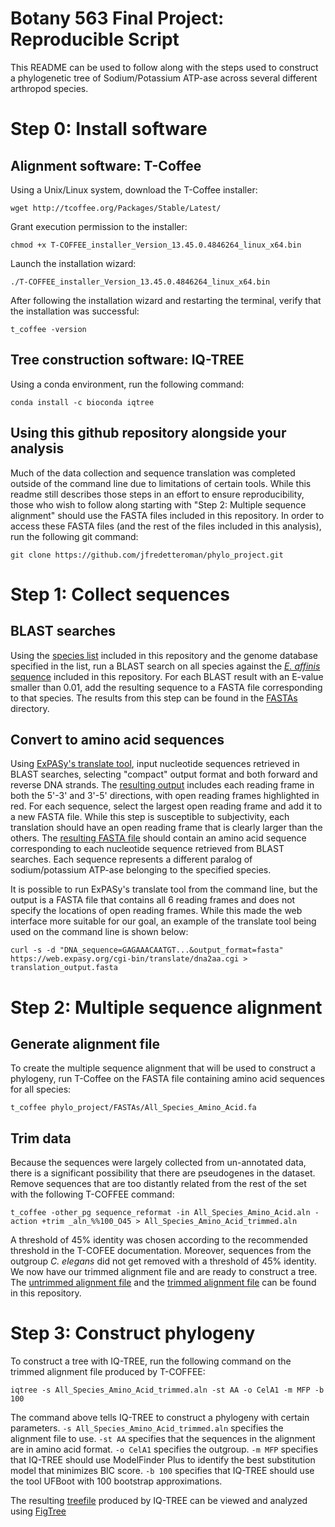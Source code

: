 # Botany 563 Final Project: Reproducible Script
This README can be used to follow along with the steps used to construct a phylogenetic tree of Sodium/Potassium ATP-ase across several different arthropod species. 

# Step 0: Install software

## Alignment software: T-Coffee

Using a Unix/Linux system, download the T-Coffee installer:

`wget http://tcoffee.org/Packages/Stable/Latest/ `

Grant execution permission to the installer:

`chmod +x T-COFFEE_installer_Version_13.45.0.4846264_linux_x64.bin`

Launch the installation wizard:

`./T-COFFEE_installer_Version_13.45.0.4846264_linux_x64.bin`

After following the installation wizard and restarting the terminal, verify that the installation was successful:

`t_coffee -version`

## Tree construction software: IQ-TREE

Using a conda environment, run the following command:

`conda install -c bioconda iqtree`

## Using this github repository alongside your analysis

Much of the data collection and sequence translation was completed outside of the command line due to limitations of certain tools. While this readme still describes those steps in an effort to ensure reproducibility, those who wish to follow along starting with "Step 2: Multiple sequence alignment" should use the FASTA files included in this repository. In order to access these FASTA files (and the rest of the files included in this analysis), run the following git command:

`git clone https://github.com/jfredetteroman/phylo_project.git`

# Step 1: Collect sequences

## BLAST searches

Using the [species list](https://github.com/jfredetteroman/phylo_project/blob/main/SpeciesList.md) included in this repository and the genome database specified in the list, run a BLAST search on all species against the [*E. affinis* sequence](https://github.com/jfredetteroman/phylo_project/blob/main/FASTAs/Eurytemora_affinis_BLAST_reference.fa) included in this repository. For each BLAST result with an E-value smaller than 0.01, add the resulting sequence to a FASTA file corresponding to that species. The results from this step can be found in the [FASTAs](https://github.com/jfredetteroman/phylo_project/tree/main/FASTAs) directory.

## Convert to amino acid sequences

Using [ExPASy's translate tool](https://web.expasy.org/translate/), input nucleotide sequences retrieved in BLAST searches, selecting "compact" output format and both forward and reverse DNA strands. The [resulting output](https://www.dropbox.com/s/qp16x93l1y2w0ig/ExPASy_Result.png?dl=0) includes each reading frame in both the 5'-3' and 3'-5' directions, with open reading frames highlighted in red. For each sequence, select the largest open reading frame and add it to a new FASTA file. While this step is susceptible to subjectivity, each translation should have an open reading frame that is clearly larger than the others. The [resulting FASTA file](https://github.com/jfredetteroman/phylo_project/blob/main/FASTAs/All_Species_Amino_Acid.fa) should contain an amino acid sequence corresponding to each nucleotide sequence retrieved from BLAST searches. Each sequence represents a different paralog of sodium/potassium ATP-ase belonging to the specified species.

It is possible to run ExPASy's translate tool from the command line, but the output is a FASTA file that contains all 6 reading frames and does not specify the locations of open reading frames. While this made the web interface more suitable for our goal, an example of the translate tool being used on the command line is shown below:

`curl -s -d "DNA_sequence=GAGAAACAATGT...&output_format=fasta" https://web.expasy.org/cgi-bin/translate/dna2aa.cgi > translation_output.fasta`

# Step 2: Multiple sequence alignment

## Generate alignment file

To create the multiple sequence alignment that will be used to construct a phylogeny, run T-Coffee on the FASTA file containing amino acid sequences for all species:

`t_coffee phylo_project/FASTAs/All_Species_Amino_Acid.fa`

## Trim data

Because the sequences were largely collected from un-annotated data, there is a significant possibility that there are pseudogenes in the dataset. Remove sequences that are too distantly related from the rest of the set with the following T-COFFEE command:

`t_coffee -other_pg sequence_reformat -in All_Species_Amino_Acid.aln -action +trim _aln_%%100_O45 > All_Species_Amino_Acid_trimmed.aln`

A threshold of 45% identity was chosen according to the recommended threshold in the T-COFEE documentation. Moreover, sequences from the outgroup *C. elegans* did not get removed with a threshold of 45% identity. We now have our trimmed alignment file and are ready to construct a tree. The [untrimmed alignment file](https://github.com/jfredetteroman/phylo_project/blob/main/Alignment_Files/All_Species_Amino_Acid.aln) and the [trimmed alignment file](https://github.com/jfredetteroman/phylo_project/blob/main/Alignment_Files/All_Species_Amino_Acid_trimmed.aln) can be found in this repository.

# Step 3: Construct phylogeny

To construct a tree with IQ-TREE, run the following command on the trimmed alignment file produced by T-COFFEE:

`iqtree -s All_Species_Amino_Acid_trimmed.aln -st AA -o CelA1 -m MFP -b 100`

The command above tells IQ-TREE to construct a phylogeny with certain parameters. `-s All_Species_Amino_Acid_trimmed.aln` specifies the alignment file to use. `-st AA` specifies that the sequences in the alignment are in amino acid format. `-o CelA1` specifies the outgroup. `-m MFP` specifies that IQ-TREE should use ModelFinder Plus to identify the best substitution model that minimizes BIC score. `-b 100` specifies that IQ-TREE should use the tool UFBoot with 100 bootstrap approximations.

The resulting [treefile]() produced by IQ-TREE can be viewed and analyzed using [FigTree](http://tree.bio.ed.ac.uk/software/figtree/)
